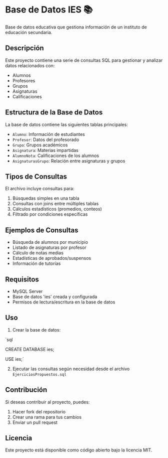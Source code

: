 # Base de Datos IES 📚

Base de datos educativa que gestiona información de un instituto de educación secundaria.

## Descripción

Este proyecto contiene una serie de consultas SQL para gestionar y analizar datos relacionados con:
- Alumnos
- Profesores
- Grupos
- Asignaturas
- Calificaciones

## Estructura de la Base de Datos

La base de datos contiene las siguientes tablas principales:
- `Alumno`: Información de estudiantes
- `Profesor`: Datos del profesorado
- `Grupo`: Grupos académicos
- `Asignatura`: Materias impartidas
- `AlumnoNota`: Calificaciones de los alumnos
- `AsignaturasGrupo`: Relación entre asignaturas y grupos

## Tipos de Consultas

El archivo incluye consultas para:
1. Búsquedas simples en una tabla
2. Consultas con joins entre múltiples tablas
3. Cálculos estadísticos (promedios, conteos)
4. Filtrado por condiciones específicas

## Ejemplos de Consultas

- Búsqueda de alumnos por municipio
- Listado de asignaturas por profesor
- Cálculo de notas medias
- Estadísticas de aprobados/suspensos
- Información de tutorías

## Requisitos

- MySQL Server
- Base de datos 'ies' creada y configurada
- Permisos de lectura/escritura en la base de datos

## Uso

1. Crear la base de datos:

`sql

CREATE DATABASE ies;

USE ies;`


2. Ejecutar las consultas según necesidad desde el archivo `EjerciciosPropuestos.sql`

## Contribución

Si deseas contribuir al proyecto, puedes:
1. Hacer fork del repositorio
2. Crear una rama para tus cambios
3. Enviar un pull request

## Licencia

Este proyecto está disponible como código abierto bajo la licencia MIT.